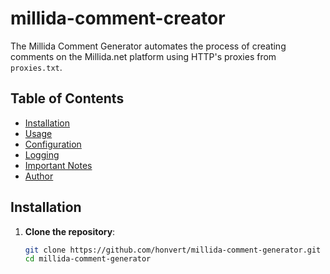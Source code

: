 # millida-comment-creator

The Millida Comment Generator automates the process of creating comments on the Millida.net platform using HTTP's proxies from `proxies.txt`.

## Table of Contents

- [Installation](#installation)
- [Usage](#usage)
- [Configuration](#configuration)
- [Logging](#logging)
- [Important Notes](#important-notes)
- [Author](#author)

## Installation

1. **Clone the repository**:
   ```bash
   git clone https://github.com/honvert/millida-comment-generator.git
   cd millida-comment-generator
